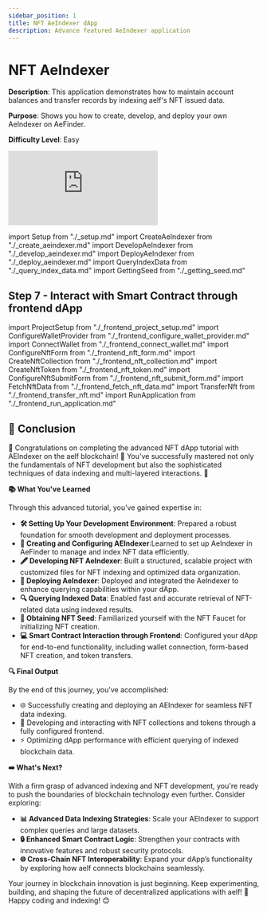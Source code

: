 ```yaml
---
sidebar_position: 1
title: NFT AeIndexer dApp
description: Advance featured AeIndexer application 
---
```

# NFT AeIndexer

**Description**: This application demonstrates how to maintain account balances and transfer records by indexing aelf's NFT issued data.

**Purpose**: Shows you how to create, develop, and deploy your own AeIndexer on AeFinder.

**Difficulty Level**: Easy

<div class="video-container">
<iframe src="https://www.youtube.com/embed/9amvWGMUBs0" title="AeFinder Demo: Use AeFinder to Index, Retrieve, and Manage data on aelf AI Blockchain" frameborder="0" allow="accelerometer; autoplay; clipboard-write; encrypted-media; gyroscope; picture-in-picture; web-share" referrerpolicy="strict-origin-when-cross-origin" allowfullscreen></iframe>
</div>

import Setup from "./\_setup.md"
import CreateAeIndexer from "./\_create_aeindexer.md"
import DevelopAeIndexer from "./\_develop_aeindexer.md"
import DeployAeIndexer from "./\_deploy_aeindexer.md"
import QueryIndexData from "./\_query_index_data.md"
import GettingSeed from "./\_getting_seed.md"

<Setup />
<CreateAeIndexer />
<DevelopAeIndexer />
<DeployAeIndexer />
<QueryIndexData />
<GettingSeed />

## Step 7 - Interact with Smart Contract through frontend dApp

import ProjectSetup from "./\_frontend_project_setup.md"
import ConfigureWalletProvider from "./\_frontend_configure_wallet_provider.md"
import ConnectWallet from "./\_frontend_connect_wallet.md"
import ConfigureNftForm from "./\_frontend_nft_form.md"
import CreateNftCollection from "./\_frontend_nft_collection.md"
import CreateNftToken from "./\_frontend_nft_token.md"
import ConfigureNftSubmitForm from "./\_frontend_nft_submit_form.md"
import FetchNftData from "./\_frontend_fetch_nft_data.md"
import TransferNft from "./\_frontend_transfer_nft.md"
import RunApplication from "./\_frontend_run_application.md"

<ProjectSetup />
<ConfigureWalletProvider />
<ConnectWallet />
<ConfigureNftForm />
<CreateNftCollection />
<CreateNftToken />
<ConfigureNftSubmitForm />
<FetchNftData />
<TransferNft />
<RunApplication />

## 🎯 Conclusion

🎉 Congratulations on completing the advanced NFT dApp tutorial with AEIndexer on the aelf blockchain! 🎉 You've successfully mastered not only the fundamentals of NFT development but also the sophisticated techniques of data indexing and multi-layered interactions. 🌟

**📚 What You've Learned**

Through this advanced tutorial, you’ve gained expertise in:

- **🛠️ Setting Up Your Development Environment**: Prepared a robust foundation for smooth development and deployment processes.
- **📂 Creating and Configuring AEIndexer**:Learned to set up AeIndexer in AeFinder to manage and index NFT data efficiently.
- **🖋️ Developing NFT AeIndexer**: Built a structured, scalable project with customized files for NFT indexing and optimized data organization.
- **🚀 Deploying AeIndexer**: Deployed and integrated the AeIndexer to enhance querying capabilities within your dApp.
- **🔍 Querying Indexed Data**: Enabled fast and accurate retrieval of NFT-related data using indexed results.
- **🌱 Obtaining NFT Seed**: Familiarized yourself with the NFT Faucet for initializing NFT creation.
- **💻 Smart Contract Interaction through Frontend**: Configured your dApp for end-to-end functionality, including wallet connection, form-based NFT creation, and token transfers.

**🔍 Final Output**

By the end of this journey, you’ve accomplished:

- 🌐 Successfully creating and deploying an AEIndexer for seamless NFT data indexing.
- 🎨 Developing and interacting with NFT collections and tokens through a fully configured frontend.
- ⚡ Optimizing dApp performance with efficient querying of indexed blockchain data.

**➡️ What's Next?**

With a firm grasp of advanced indexing and NFT development, you're ready to push the boundaries of blockchain technology even further. Consider exploring:

- **📊 Advanced Data Indexing Strategies**: Scale your AEIndexer to support complex queries and large datasets.
- **🔒 Enhanced Smart Contract Logic**: Strengthen your contracts with innovative features and robust security protocols.
- **🌐 Cross-Chain NFT Interoperability**: Expand your dApp’s functionality by exploring how aelf connects blockchains seamlessly.

Your journey in blockchain innovation is just beginning. Keep experimenting, building, and shaping the future of decentralized applications with aelf! 🚀
Happy coding and indexing! 😊